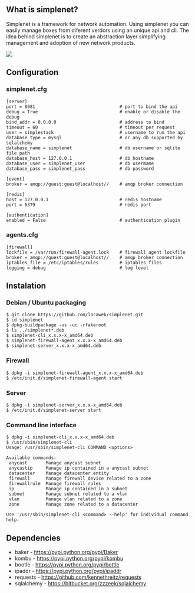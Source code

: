 ## What is simplenet?
Simplenet is a framework for network automation. Using simplenet you can easily manage boxes from diferent verdors using an unique api and cli. The idea behind simplenet is to create an abstraction layer simplifying management and adoption of new network products.

<img src="https://raw.github.com/locaweb/simplenet/master/simplenet.png">

## Configuration
### simplenet.cfg

	[server]
	port = 8081                                # port to bind the api
	debug = True                               # enable or disable the debug
	bind_addr = 0.0.0.0                        # address to bind
	timeout = 60                               # timeout per request
	user = simplestack                         # username to run the api
	database_type = mysql                      # or any db supported by sqlalchemy
	database_name = simplenet                  # db username or sqlite file path
	database_host = 127.0.0.1                  # db hostname
	database_user = simplenet_user             # db usermame
	database_pass = simplenet_pass             # db password

	[event]
	broker = amqp://guest:guest@localhost//    # amqp broker connection

	[redis]
	host = 127.0.0.1                           # redis hostname 
	port = 6379                                # redis port

	[authentication]
	enabled = False                            # authentication plugin

### agents.cfg

	[firewall]
	lockfile = /var/run/firewall-agent.lock    # firewall agent lockfile
	broker = amqp://guest:guest@localhost//    # amqp broker connection
	iptables_file = /etc/iptables/rules        # iptables files
	logging = debug                            # log level

## Instalation
### Debian / Ubuntu packaging

    $ git clone https://github.com/locaweb/simplenet.git
    $ cd simplenet
    $ dpkg-buildpackage -us -uc -rfakeroot
    $ ls ../simplenet*.deb
    $ simplenet-cli_x.x.x-x_amd64.deb
    $ simplenet-firewall-agent_x.x.x-x_amd64.deb
    $ simplenet-server_x.x.x-x_amd64.deb

### Firewall

	$ dpkg -i simplenet-firewall-agent_x.x.x-x_amd64.deb
	$ /etc/init.d/simplenet-firewall-agent start

### Server

	$ dpkg -i simplenet-server_x.x.x-x_amd64.deb
	$ /etc/init.d/simplenet-server start

### Command line interface

	$ dpkg -i simplenet-cli_x.x.x-x_amd64.deb
	$ /usr/sbin/simplenet-cli 
	Usage: /usr/sbin/simplenet-cli COMMAND <options>

	Available commands:
	 anycast       Manage anycast subnet
	 anycastip     Manage ip contained in a anycast subnet
	 datacenter    Manage datacenter entity
	 firewall      Manage firewall device related to a zone
	 firewallrule  Manage firewall rules
	 ip            Manage ip contained in a subnet
	 subnet        Manage subnet related to a vlan
	 vlan          Manage vlan related to a zone
	 zone          Manage zone related to a datacenter

	Use '/usr/sbin/simplenet-cli <command> --help' for individual command help.

## Dependencies

* baker      - https://pypi.python.org/pypi/Baker
* kombu      - https://pypi.python.org/pypi/kombu
* bootle     - https://pypi.python.org/pypi/bottle
* ipaddr     - https://pypi.python.org/pypi/ipaddr
* requests   - https://github.com/kennethreitz/requests
* sqlalchemy - https://bitbucket.org/zzzeek/sqlalchemy

